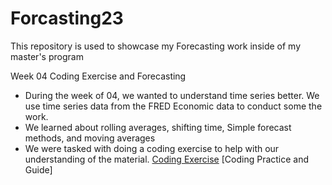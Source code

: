 # Forcasting23
This repository is used to showcase my Forecasting work inside of my master's program

Week 04 Coding Exercise and Forecasting 
- During the week of 04, we wanted to understand time series better. We use time series data from the FRED Economic data to conduct some the work.
- We learned about rolling averages, shifting time, Simple forecast methods, and moving averages
- We were tasked with doing a coding exercise to help with our understanding of the material.
[Coding Exercise](https://github.com/ReeceAlbert/Forcasting23/blob/main/Week%204%20Coding%20Exercise%20.ipynb)
[Coding Practice and Guide]
